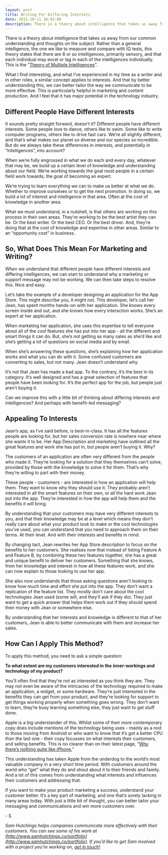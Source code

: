 ```yaml
---
layout: post
title: Writing For Differing Interests
date: 2015-10-11 18:43:00
description: There is a theory about intelligence that takes us away from our common understanding and thoughts on the subject. 
---
```

There is a theory about intelligence that takes us away from our common understanding and thoughts on the subject. Rather than a general intelligence, the one we like to measure and compare with IQ tests, this theory states that there are 8 or so intelligences, primarily sensory, and that each individual may excel or lag in each of the intelligences individually. This is the “[Theory of Multiple Intelligences](https://en.wikipedia.org/wiki/Theory_of_multiple_intelligences)”.

What I find interesting, and what I’ve experienced in my time as a writer and in other roles, a similar concept applies to interests. And that by better understanding this, we can better tailor the way we communicate to be more effective. This is particularly helpful in marketing and content production. And I feel that it has major potential in the technology industry.

## Different People Have Different Interests

It sounds pretty straight forward, doesn’t it? Different people have different interests. Some people love to dance, others like to swim. Some like to write computer programs, others like to drive fast cars. We’re all slightly different, and that’s what makes our planet so diverse and our species so incredible. But do we always take these differences in interests, and potentially in “intelligences”, into account?

When we’re fully engrossed in what we do each and every day, whatever that may be, we build up a certain level of knowledge and understanding about our field. We’re working towards the goal most people in a certain field work towards; the goal of becoming an expert.

We’re trying to learn everything we can to make us better at what we do. Whether to improve ourselves or to get the next promotion. In doing so, we build a lot of interest and intelligence in that area. Often at the cost of knowledge in another area.

What we must understand, in a nutshell, is that others are working on this process in their own areas. They’re working to be the best artist they can be. Or the best writer. Or the best CEO. Or the best driver. And, they’re doing that at the cost of knowledge and expertise in other areas. Similar to an “opportunity cost” in business.

## So, What Does This Mean For Marketing and Writing?

When we understand that different people have different interests and differing intelligences, we can start to understand why a marketing or support message may not be working. We can then take steps to resolve this. Nice and easy.

Let’s take the example of a developer designing an application for the App Store. This might describe you, it might not. This developer, let’s call her Jean, has spent months hands-on with her application. She knows every screen inside and out, and she knows how every interaction works. She’s an expert at her application.

When marketing her application, she uses this expertise to tell everyone about all of the cool features she has put into her app - all the different and smart things it can do. But, she’s not getting as many sales as she’d like and she’s getting a lot of questions on social media and by email.

When she’s answering these questions, she’s explaining how her application works and what you can do with it. Some confused customers are converting to sales, but not many. Jean doesn’t understand why.

It’s not that Jean has made a bad app. To the contrary, it’s the best in its category. It’s well designed and has a great selection of features that people have been looking for. It’s the perfect app for the job, but people just aren’t buying it.

Can we improve this with a little bit of thinking about differing interests and intelligences? And perhaps with benefit-led messaging?

## Appealing To Interests

Jean’s app, as I’ve said before, is best-in-class. It has all the features people are looking for, but her sales conversion rate is nowhere near where she wants it to be. Her App Description and marketing have outlined all the great features and work she has put in, but people aren’t buying it. Why?

The customers of an application are often very different from the people who made it. They’re looking for a solution that they themselves can’t solve, provided by those with the knowledge to solve it for them. That’s why they’re willing to part with their money.

These people - customers - are interested in how an application will help them. They want to know why they should use it. They probably aren’t interested in all the smart features on their own, or all the hard work Jean put into the app. They’re interested in how the app will help them and the benefits it will bring.

By understanding that your customers may have very different interests to you, and that their knowledge may be at a level which means they don’t really care about what your product took to make or the cool technologies you’ve used, you can understand that you need to approach them on their terms. At their level. And with their interests and benefits in mind.

By changing tact, Jean rewrites her App Store description to focus on the benefits to her customers. She realises now that instead of listing Feature A and Feature B, by combining these two features together, she has a great and unique benefit to deliver her customers. Something that she knows, from her knowledge and interest in how all these features work, and she can now explain to those looking to use her app.

She also now understands that those asking questions aren’t looking to know how much time and effort she put into the app. They don’t want a replication of the feature list. They mostly don’t care about the cool technologies Jean used (some will, and they’ll ask if they do). They just want to get a quick answer that helps them work out if they should spend their money with Jean or somewhere else.

By understanding that her interests and knowledge is different to that of her customers, Jean is able to better communicate with them and increase her sales.

## How Can I Apply This Method?

To apply this method, you need to ask a simple question:

**To what extent are my customers interested in the inner-workings and technology of my product?**

You’ll often find that they’re not as interested as you think they are. They may not even be aware of the intricacies of the technology required to make an application, a widget, or some hardware. They’re just interested in the benefits they can get from your product, and they’re looking for support to get things working properly when something goes wrong. They don’t want to learn, they’re busy learning something else, they just want to get stuff done.

Apple is a big understander of this. Whilst some of their more contemporary copy does include mentions of the technology being uses - mainly as a nod to those moving from Android or who want to know that it’s got a better CPU than the last one - their copy focusses on what interests their customers, and selling benefits. This is no clearer than on their latest page, “[Why there’s nothing quite like iPhone.](http://www.apple.com/iphone/why-theres-iphone/)”

This understanding has taken Apple from the underdog to the world’s most valuable company in a very short time period. With customers around the world who “get” what they do and shout about it to their friends and family. And a lot of this comes from understanding what interests and influences their customers and addressing that.

If you want to make your product marketing a success, understand your customer better. It’s a key part of marketing, and one that’s sorely lacking in many areas today. With just a little bit of thought, you can better tailor your messaging and communications and win more customers over.

\- S

*Sam Hutchings helps companies communicate more effectively with their customers. You can see some of his work at [http://www.samhutchings.co/portfolio](http://www.samhutchings.co/portfolio). If you’d like to get Sam involved with a project you’re working on, [get in touch!](http://www.samhutchings.co/hire-me)*